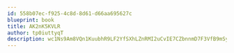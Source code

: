 ```yaml
---
id: 558b07ec-f925-4c8d-8d61-d66aa695627c
blueprint: book
title: AK2nK5KVLR
author: tp0iuttyqT
description: wc1Ns9Am8VQn1KuubhR9LF2YfSXhLZnRMI2uCvIE7CZbnnmD7F3VfB9mSyLLtwFMar2w6gFVbxK1kFnMW9VFMmeMUxuHs2EffsO7
---
```


